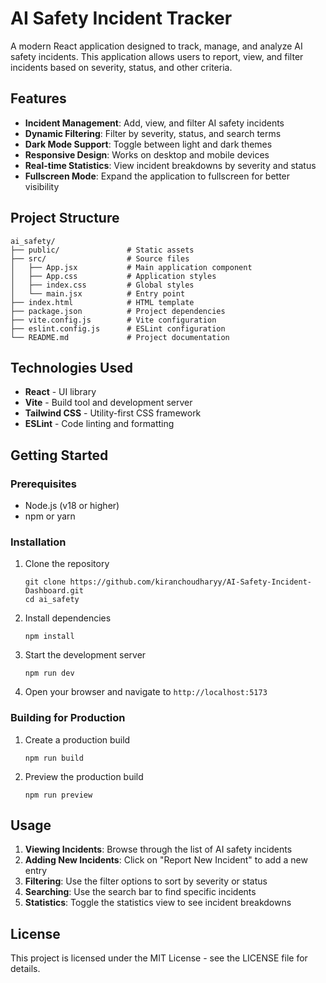 # AI Safety Incident Tracker

A modern React application designed to track, manage, and analyze AI safety incidents. This application allows users to report, view, and filter incidents based on severity, status, and other criteria.

## Features

- **Incident Management**: Add, view, and filter AI safety incidents
- **Dynamic Filtering**: Filter by severity, status, and search terms
- **Dark Mode Support**: Toggle between light and dark themes
- **Responsive Design**: Works on desktop and mobile devices
- **Real-time Statistics**: View incident breakdowns by severity and status
- **Fullscreen Mode**: Expand the application to fullscreen for better visibility

## Project Structure

```
ai_safety/
├── public/               # Static assets
├── src/                  # Source files
│   ├── App.jsx           # Main application component
│   ├── App.css           # Application styles
│   ├── index.css         # Global styles
│   └── main.jsx          # Entry point
├── index.html            # HTML template
├── package.json          # Project dependencies
├── vite.config.js        # Vite configuration
├── eslint.config.js      # ESLint configuration
└── README.md             # Project documentation
```

## Technologies Used

- **React** - UI library
- **Vite** - Build tool and development server
- **Tailwind CSS** - Utility-first CSS framework
- **ESLint** - Code linting and formatting

## Getting Started

### Prerequisites

- Node.js (v18 or higher)
- npm or yarn

### Installation

1. Clone the repository
   ```
   git clone https://github.com/kiranchoudharyy/AI-Safety-Incident-Dashboard.git
   cd ai_safety
   ```

2. Install dependencies
   ```
   npm install
   ```

3. Start the development server
   ```
   npm run dev
   ```

4. Open your browser and navigate to `http://localhost:5173`

### Building for Production

1. Create a production build
   ```
   npm run build
   ```

2. Preview the production build
   ```
   npm run preview
   ```

## Usage

1. **Viewing Incidents**: Browse through the list of AI safety incidents
2. **Adding New Incidents**: Click on "Report New Incident" to add a new entry
3. **Filtering**: Use the filter options to sort by severity or status
4. **Searching**: Use the search bar to find specific incidents
5. **Statistics**: Toggle the statistics view to see incident breakdowns

## License

This project is licensed under the MIT License - see the LICENSE file for details.
